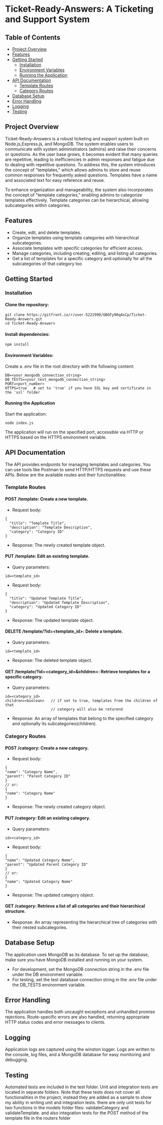 # Ticket-Ready-Answers: A Ticketing and Support System
## Table of Contents
- [Project Overview](#project-overview)
- [Features](#features)
- [Getting Started](#getting-started)
    - [Installation](#installation)
    - [Environment Variables](#environment-variables)
    - [Running the Application](#running-the-application)
- [API Documentation](#api-documentation)
    - [Template Routes](#template-routes)
    - [Category Routes](#category-routes)
- [Database Setup](#database-setup)
- [Error Handling](#error-handling)
- [Logging](#logging)
- [Testing](#testing)

## Project Overview
Ticket-Ready-Answers is a robust ticketing and support system built on Node.js,Express.js, and MongoDB. The system enables users to communicate with system administrators (admins) and raise their concerns or questions. As the user base grows, it becomes evident that many queries are repetitive, leading to inefficiencies in admin responses and fatigue due to dealing with repetitive questions. To address this, the system introduces the concept of "templates," which allows admins to store and reuse common responses for frequently asked questions. Templates have a name and associated text for easy reference and reuse.

To enhance organization and manageability, the system also incorporates the concept of "template categories," enabling admins to categorize templates effectively. Template categories can be hierarchical, allowing subcategories within categories.

## Features
- Create, edit, and delete templates.
- Organize templates using template categories with hierarchical subcategories.
- Associate templates with specific categories for efficient access.
- Manage categories, including creating, editing, and listing all categories.
- Get a list of templates for a specific category and optionally for all the subcategories of that category too

## Getting Started
### Installation
#### Clone the repository:
```
git clone https://gitfront.io/r/user-5222990/GBGFy98qAsCp/Ticket-Ready-Answers.git
cd Ticket-Ready-Answers
```

#### Install dependencies:
```
npm install
```

#### Environment Variables:
Create a .env file in the root directory with the following content:
```
DB=<your_mongodb_connection_string>
DB_TESTS=<your_test_mongodb_connection_string>
PORT=<port_number>
HTTPS=true   # set to 'true' if you have SSL key and certificate in the 'ssl' folder
```

#### Running the Application
Start the application:
```
node index.js
```
The application will run on the specified port, accessible via HTTP or HTTPS based on the HTTPS environment variable.

## API Documentation
The API provides endpoints for managing templates and categories. You can use tools like Postman to send HTTP/HTTPS requests and use these APIs. Below are the available routes and their functionalities:

### Template Routes
#### POST /template: Create a new template.
- Request body:
```
{
  "title": "Template Title",
  "description": "Template Description",
  "category": "Category ID"
}
```
- Response: The newly created template object.

#### PUT /template: Edit an existing template.
- Query parameters:
```
id=<template_id>
```
- Request body:
```
{
  "title": "Updated Template Title",
  "description": "Updated Template Description",
  "category": "Updated Category ID"
}
```
- Response: The updated template object.

#### DELETE /template/?id=<template_id>: Delete a template.
- Query parameters:
```
id=<template_id>
```
- Response: The deleted template object.

#### GET /template/?id=<category_id>&children=<boolean>: Retrieve templates for a specific category.
- Query parameters:
```
id=<category_id>
children=<boolean>   // if set to true, templates from the children of that
                     // category will also be returend
```
- Response: An array of templates that belong to the specified category 
and optionally its subcategories(children).

### Category Routes
#### POST /category: Create a new category.
- Request body:
```
{
"name": "Category Name",
"parent": "Parent Category ID"
}
// or:
{
"name": "Category Name"
}
```
- Response: The newly created category object.

#### PUT /category: Edit an existing category.
- Query parameters:
```
id=<category_id>
```
- Request body:
```
{
"name": "Updated Category Name",
"parent": "Updated Parent Category ID"
}
// or:
{
"name": "Updated Category Name"
}
```
- Response: The updated category object.

#### GET /category: Retrieve a list of all categories and their hierarchical structure.
- Response: An array representing the hierarchical tree of categories with their nested subcategories.

## Database Setup
The application uses MongoDB as its database. To set up the database, make sure you have MongoDB installed and running on your system.

- For development, set the MongoDB connection string in the .env file under the DB environment variable.
- For testing, set the test database connection string in the .env file under the DB_TESTS environment variable.

## Error Handling
The application handles both uncaught exceptions and unhandled promise rejections. Route-specific errors are also handled, returning appropriate HTTP status codes and error messages to clients.

## Logging
Application logs are captured using the winston logger. Logs are written to the console, log files, and a MongoDB database for easy monitoring and debugging.

## Testing
Automated tests are included in the test folder. Unit and integration tests are located in separate folders.
Note that these tests does not cover all functionalities in the project, instead
they are added as a sample to show my ability in writing unit and integration tests. there are only unit tests for two functions in the models folder files:
validateCategory and validateTemplate. and also integration tests for the POST method of the template file in the routers folder
